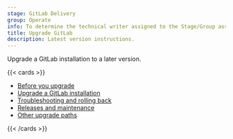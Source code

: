 ```yaml
---
stage: GitLab Delivery
group: Operate
info: To determine the technical writer assigned to the Stage/Group associated with this page, see https://handbook.gitlab.com/handbook/product/ux/technical-writing/#assignments
title: Upgrade GitLab
description: Latest version instructions.
---
```


Upgrade a GitLab installation to a later version.

{{< cards >}}

- [Before you upgrade](plan_your_upgrade.md)
- [Upgrade a GitLab installation](upgrade.md)
- [Troubleshooting and rolling back](troubleshooting_and_rolling_back.md)
- [Releases and maintenance](../policy/maintenance.md)
- [Other upgrade paths](convert_to_ee/_index.md)

{{< /cards >}}
